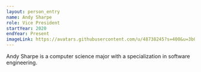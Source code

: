 ```yaml
---
layout: person_entry
name: Andy Sharpe
role: Vice President
startYear: 2020
endYear: Present
imageLink: https://avatars.githubusercontent.com/u/48738245?s=400&u=3b0057517e8e67d073463210b164026d4bad7296&v=4
---
```

<!--Put description here:-->
Andy Sharpe is a computer science major with a specialization in software engineering. 